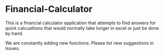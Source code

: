 # Financial-Calculator

This is a financial calculator application that attempts to find answers for quick calcualtions that would normally take longer in excel or just be done by hand. 

We are constantly adding new functions. Please list new suggestions in Issues.
